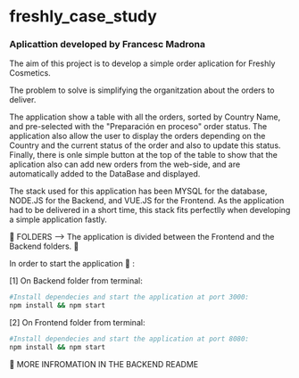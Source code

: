 # freshly_case_study
<h3>Aplicattion developed by Francesc Madrona</h3>

The aim of this project is to develop a simple order aplication for Freshly Cosmetics.

The problem to solve is simplifying the organitzation about the orders to deliver.

The application show a table with all the orders, sorted by Country Name, and pre-selected with the "Preparación en proceso" order status.
The application also allow the user to display the orders depending on the Country and the current status of the order and also to update this status.
Finally, there is onle simple button at the top of the table to show that the aplication also can add new orders from the web-side,
and are automatically added to the DataBase and displayed.

The stack used for this application has been MYSQL for the database, NODE.JS for the Backend, and VUE.JS for the Frontend.
As the application had to be delivered in a short time, this stack fits perfectlly when developing a simple application fastly.

:file_folder: FOLDERS -->
The application is divided between the Frontend and the Backend folders. :file_folder:

In order to start the application :rocket: :

[1] On Backend folder from terminal:

``` bash
#Install dependecies and start the application at port 3000:
npm install && npm start
```
[2] On Frontend folder from terminal:

``` bash
#Install dependecies and start the application at port 8080:
npm install && npm start
```

:bookmark: MORE INFROMATION IN THE BACKEND README
